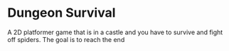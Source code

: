 # Dungeon Survival
 A 2D platformer game that is in a castle and you have to survive and fight  off spiders. The goal is to reach the end
